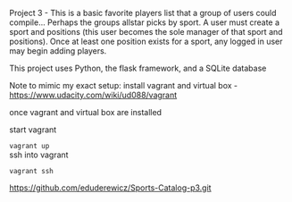 Project 3 - This is a basic favorite players list that a group of users could compile... 
Perhaps the groups allstar picks by sport. 
A user must create a sport and positions (this user becomes the sole manager of that sport and positions). 
Once at least one position exists for a sport, any logged in user may begin adding players. 

This project uses Python, the flask framework, and a SQLite database

Note to mimic my exact setup: install vagrant and virtual box - https://www.udacity.com/wiki/ud088/vagrant

once vagrant and virtual box are installed

start vagrant

  `vagrant up`  
ssh into vagrant  

 `vagrant ssh`   
  

https://github.com/eduderewicz/Sports-Catalog-p3.git

